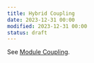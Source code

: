 ```yaml
---
title: Hybrid Coupling
date: 2023-12-31 00:00
modified: 2023-12-31 00:00
status: draft
---
```


See [Module Coupling](module-coupling.md).